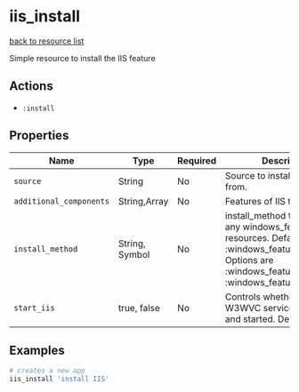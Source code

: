 # iis_install

[back to resource list](https://github.com/sous-chefs/iis#resources)

Simple resource to install the IIS feature

## Actions

- `:install`

## Properties

| Name                    | Type           |  Required| Description                          |
| ----------------------- | -------------- | -------- | ------------------------------------ |
| `source`                |  String        | No       | Source to install the features from. |
| `additional_components` |  String,Array  | No       | Features of IIS to install |
| `install_method`        |  String, Symbol| No       | install_method to be used to any windows_features  resources. Default is :windows_feature_dism. Options are :windows_feature_dism, :windows_feature_powershell |
| `start_iis`             | true, false    | No       | Controls whether the W3WVC service is enabled and started. Default is false

## Examples

```ruby
# creates a new app
iis_install 'install IIS'
```
